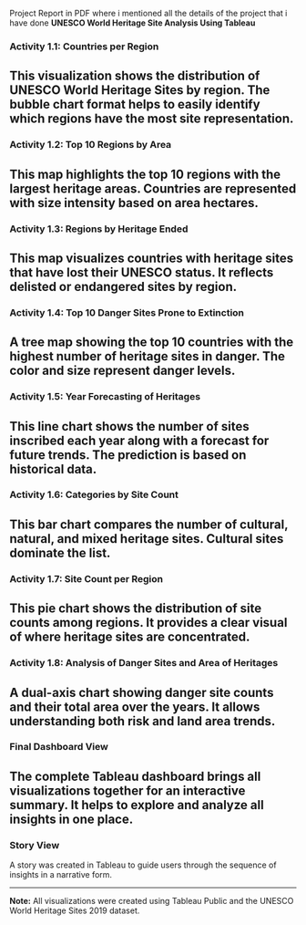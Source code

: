 Project Report in PDF
where i mentioned all the details of the project that i have done 
**UNESCO World Heritage Site Analysis Using Tableau**

### Activity 1.1: Countries per Region

This visualization shows the distribution of UNESCO World Heritage Sites by region. The bubble chart format helps to easily identify which regions have the most site representation.
---
### Activity 1.2: Top 10 Regions by Area

This map highlights the top 10 regions with the largest heritage areas. Countries are represented with size intensity based on area hectares.
---

### Activity 1.3: Regions by Heritage Ended

This map visualizes countries with heritage sites that have lost their UNESCO status. It reflects delisted or endangered sites by region.
---

### Activity 1.4: Top 10 Danger Sites Prone to Extinction

A tree map showing the top 10 countries with the highest number of heritage sites in danger. The color and size represent danger levels.
---

### Activity 1.5: Year Forecasting of Heritages

This line chart shows the number of sites inscribed each year along with a forecast for future trends. The prediction is based on historical data.
---

### Activity 1.6: Categories by Site Count

This bar chart compares the number of cultural, natural, and mixed heritage sites. Cultural sites dominate the list.
---

### Activity 1.7: Site Count per Region

This pie chart shows the distribution of site counts among regions. It provides a clear visual of where heritage sites are concentrated.
---

### Activity 1.8: Analysis of Danger Sites and Area of Heritages

A dual-axis chart showing danger site counts and their total area over the years. It allows understanding both risk and land area trends.
---

### Final Dashboard View

The complete Tableau dashboard brings all visualizations together for an interactive summary. It helps to explore and analyze all insights in one place.
---

### Story View

A story was created in Tableau to guide users through the sequence of insights in a narrative form.

---

**Note:** All visualizations were created using Tableau Public and the UNESCO World Heritage Sites 2019 dataset.
